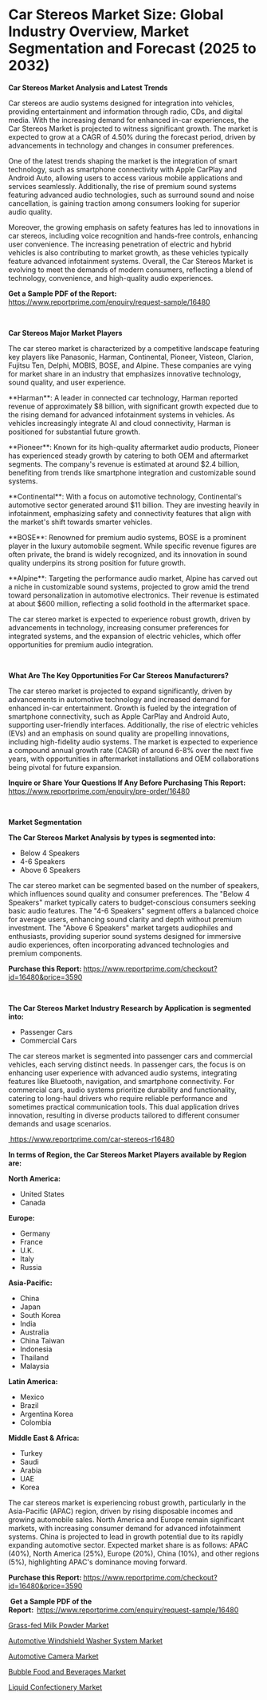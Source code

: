 <p><h1>Car Stereos Market Size: Global Industry Overview, Market Segmentation and Forecast (2025 to 2032)</h1></p><p><strong>Car Stereos Market Analysis and Latest Trends</strong></p>
<p><p>Car stereos are audio systems designed for integration into vehicles, providing entertainment and information through radio, CDs, and digital media. With the increasing demand for enhanced in-car experiences, the Car Stereos Market is projected to witness significant growth. The market is expected to grow at a CAGR of 4.50% during the forecast period, driven by advancements in technology and changes in consumer preferences.</p><p>One of the latest trends shaping the market is the integration of smart technology, such as smartphone connectivity with Apple CarPlay and Android Auto, allowing users to access various mobile applications and services seamlessly. Additionally, the rise of premium sound systems featuring advanced audio technologies, such as surround sound and noise cancellation, is gaining traction among consumers looking for superior audio quality.</p><p>Moreover, the growing emphasis on safety features has led to innovations in car stereos, including voice recognition and hands-free controls, enhancing user convenience. The increasing penetration of electric and hybrid vehicles is also contributing to market growth, as these vehicles typically feature advanced infotainment systems. Overall, the Car Stereos Market is evolving to meet the demands of modern consumers, reflecting a blend of technology, convenience, and high-quality audio experiences.</p></p>
<p><strong>Get a Sample PDF of the Report:&nbsp;</strong> <a href="https://www.reportprime.com/enquiry/request-sample/16480?utm_campaign=1897&utm_medium=2&utm_source=Github&utm_content=ia&utm_term=17032025&utm_id=car-stereos">https://www.reportprime.com/enquiry/request-sample/16480</a></p>
<p>&nbsp;</p>
<p><strong>Car Stereos Major Market Players</strong></p>
<p><p>The car stereo market is characterized by a competitive landscape featuring key players like Panasonic, Harman, Continental, Pioneer, Visteon, Clarion, Fujitsu Ten, Delphi, MOBIS, BOSE, and Alpine. These companies are vying for market share in an industry that emphasizes innovative technology, sound quality, and user experience.</p><p>**Harman**: A leader in connected car technology, Harman reported revenue of approximately $8 billion, with significant growth expected due to the rising demand for advanced infotainment systems in vehicles. As vehicles increasingly integrate AI and cloud connectivity, Harman is positioned for substantial future growth.</p><p>**Pioneer**: Known for its high-quality aftermarket audio products, Pioneer has experienced steady growth by catering to both OEM and aftermarket segments. The company's revenue is estimated at around $2.4 billion, benefiting from trends like smartphone integration and customizable sound systems. </p><p>**Continental**: With a focus on automotive technology, Continental's automotive sector generated around $11 billion. They are investing heavily in infotainment, emphasizing safety and connectivity features that align with the market's shift towards smarter vehicles.</p><p>**BOSE**: Renowned for premium audio systems, BOSE is a prominent player in the luxury automobile segment. While specific revenue figures are often private, the brand is widely recognized, and its innovation in sound quality underpins its strong position for future growth.</p><p>**Alpine**: Targeting the performance audio market, Alpine has carved out a niche in customizable sound systems, projected to grow amid the trend toward personalization in automotive electronics. Their revenue is estimated at about $600 million, reflecting a solid foothold in the aftermarket space.</p><p>The car stereo market is expected to experience robust growth, driven by advancements in technology, increasing consumer preferences for integrated systems, and the expansion of electric vehicles, which offer opportunities for premium audio integration.</p></p>
<p>&nbsp;</p>
<p><strong>What Are The Key Opportunities For Car Stereos Manufacturers?</strong></p>
<p><p>The car stereo market is projected to expand significantly, driven by advancements in automotive technology and increased demand for enhanced in-car entertainment. Growth is fueled by the integration of smartphone connectivity, such as Apple CarPlay and Android Auto, supporting user-friendly interfaces. Additionally, the rise of electric vehicles (EVs) and an emphasis on sound quality are propelling innovations, including high-fidelity audio systems. The market is expected to experience a compound annual growth rate (CAGR) of around 6-8% over the next five years, with opportunities in aftermarket installations and OEM collaborations being pivotal for future expansion.</p></p>
<p><strong>Inquire or Share Your Questions If Any Before Purchasing This Report:</strong> <a href="https://www.reportprime.com/enquiry/pre-order/16480?utm_campaign=1897&utm_medium=2&utm_source=Github&utm_content=ia&utm_term=17032025&utm_id=car-stereos">https://www.reportprime.com/enquiry/pre-order/16480</a></p>
<p>&nbsp;</p>
<p><strong>Market Segmentation</strong></p>
<p><strong>The Car Stereos Market Analysis by types is segmented into:</strong></p>
<p><ul><li>Below 4 Speakers</li><li>4-6 Speakers</li><li>Above 6 Speakers</li></ul></p>
<p><p>The car stereo market can be segmented based on the number of speakers, which influences sound quality and consumer preferences. The "Below 4 Speakers" market typically caters to budget-conscious consumers seeking basic audio features. The "4-6 Speakers" segment offers a balanced choice for average users, enhancing sound clarity and depth without premium investment. The "Above 6 Speakers" market targets audiophiles and enthusiasts, providing superior sound systems designed for immersive audio experiences, often incorporating advanced technologies and premium components.</p></p>
<p><strong>Purchase this Report:&nbsp;</strong><a href="https://www.reportprime.com/checkout?id=16480&price=3590&utm_campaign=1897&utm_medium=2&utm_source=Github&utm_content=ia&utm_term=17032025&utm_id=car-stereos">https://www.reportprime.com/checkout?id=16480&price=3590</a></p>
<p>&nbsp;</p>
<p><strong>The Car Stereos Market Industry Research by Application is segmented into:</strong></p>
<p><ul><li>Passenger Cars</li><li>Commercial Cars</li></ul></p>
<p><p>The car stereos market is segmented into passenger cars and commercial vehicles, each serving distinct needs. In passenger cars, the focus is on enhancing user experience with advanced audio systems, integrating features like Bluetooth, navigation, and smartphone connectivity. For commercial cars, audio systems prioritize durability and functionality, catering to long-haul drivers who require reliable performance and sometimes practical communication tools. This dual application drives innovation, resulting in diverse products tailored to different consumer demands and usage scenarios.</p></p>
<p><a href="https://www.reportprime.com/car-stereos-r16480?utm_campaign=1897&utm_medium=2&utm_source=Github&utm_content=ia&utm_term=17032025&utm_id=car-stereos">&nbsp;https://www.reportprime.com/car-stereos-r16480</a></p>
<p><strong>In terms of Region, the Car Stereos Market Players available by Region are:</strong></p>
<p>
    <p> <strong> North America: </strong>
        <ul>
            <li>United States</li>
            <li>Canada</li>
        </ul>
        </p> 
    <p> <strong> Europe: </strong>
        <ul>
            <li>Germany</li>
            <li>France</li>
            <li>U.K.</li>
            <li>Italy</li>
            <li>Russia</li>
        </ul>
        </p> 
    <p> <strong> Asia-Pacific: </strong>
        <ul>
            <li>China</li>
            <li>Japan</li>
            <li>South Korea</li>
            <li>India</li>
            <li>Australia</li>
            <li>China Taiwan</li>
            <li>Indonesia</li>
            <li>Thailand</li>
            <li>Malaysia</li>
        </ul>
        </p> 
    <p> <strong> Latin America: </strong>
        <ul>
            <li>Mexico</li>
            <li>Brazil</li>
            <li>Argentina Korea</li>
            <li>Colombia</li>
        </ul>
        </p> 
    <p> <strong> Middle East & Africa: </strong>
        <ul>
            <li>Turkey</li>
            <li>Saudi</li>
            <li>Arabia</li>
            <li>UAE</li>
            <li>Korea</li>
        </ul>
    </p>
    </p>
<p><p>The car stereos market is experiencing robust growth, particularly in the Asia-Pacific (APAC) region, driven by rising disposable incomes and growing automobile sales. North America and Europe remain significant markets, with increasing consumer demand for advanced infotainment systems. China is projected to lead in growth potential due to its rapidly expanding automotive sector. Expected market share is as follows: APAC (40%), North America (25%), Europe (20%), China (10%), and other regions (5%), highlighting APAC's dominance moving forward.</p></p>
<p><strong>Purchase this Report: </strong><a href="https://www.reportprime.com/checkout?id=16480&price=3590&utm_campaign=1897&utm_medium=2&utm_source=Github&utm_content=ia&utm_term=17032025&utm_id=car-stereos">https://www.reportprime.com/checkout?id=16480&price=3590</a></p>
<p>&nbsp;<strong>Get a Sample PDF of the Report:&nbsp;&nbsp;</strong><a href="https://www.reportprime.com/enquiry/request-sample/16480?utm_campaign=1897&utm_medium=2&utm_source=Github&utm_content=ia&utm_term=17032025&utm_id=car-stereos">https://www.reportprime.com/enquiry/request-sample/16480</a></p>
<p><strong></strong></p>
<p><p><a href="https://www.linkedin.com/pulse/grass-fed-milk-powder-market-ecosystem-competitive-landscape-zt7re?utm_campaign=1897&utm_medium=2&utm_source=Github&utm_content=ia&utm_term=17032025&utm_id=car-stereos">Grass-fed Milk Powder Market</a></p><p><a href="https://github.com/sarialahipff/Market-Research-Report-List-1/blob/main/automotive-windshield-washer-system-market.md?utm_campaign=1897&utm_medium=2&utm_source=Github&utm_content=ia&utm_term=17032025&utm_id=car-stereos">Automotive Windshield Washer System Market</a></p><p><a href="https://github.com/seemagarbeha/Market-Research-Report-List-1/blob/main/automotive-camera-market.md?utm_campaign=1897&utm_medium=2&utm_source=Github&utm_content=ia&utm_term=17032025&utm_id=car-stereos">Automotive Camera Market</a></p><p><a href="https://www.linkedin.com/pulse/sustaining-industry-growth-study-bubble-food-beverages-market-jygee?utm_campaign=1897&utm_medium=2&utm_source=Github&utm_content=ia&utm_term=17032025&utm_id=car-stereos">Bubble Food and Beverages Market</a></p><p><a href="https://www.linkedin.com/pulse/strategic-forecast-liquid-confectionery-market-anticipated-cagr-nncce?utm_campaign=1897&utm_medium=2&utm_source=Github&utm_content=ia&utm_term=17032025&utm_id=car-stereos">Liquid Confectionery Market</a></p></p>